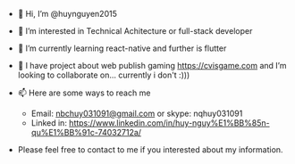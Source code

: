 - 👋 Hi, I’m @huynguyen2015
- 👀 I’m interested in Technical Achitecture or full-stack developer
- 🌱 I’m currently learning react-native and further is flutter
- 💞️ I have project about web publish gaming https://cvisgame.com and I’m looking to collaborate on... currently i don't :))) 
- 📫 Here are some ways to reach me 
  - Email: nbchuy031091@gmail.com or skype: nqhuy031091
  - Linked in: https://www.linkedin.com/in/huy-nguy%E1%BB%85n-qu%E1%BB%91c-74032712a/

- Please feel free to contact to me if you interested about my information.
<!---
huynguyen2015/huynguyen2015 is a ✨ special ✨ repository because its `README.md` (this file) appears on your GitHub profile.
You can click the Preview link to take a look at your changes.
--->
